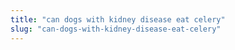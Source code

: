 ```yaml
---
title: "can dogs with kidney disease eat celery"
slug: "can-dogs-with-kidney-disease-eat-celery"
---
```


